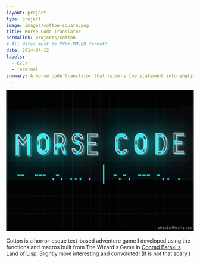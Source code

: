 ```yaml
---
layout: project
type: project
image: images/cotton-square.png
title: Morse Code Translator
permalink: projects/cotton
# All dates must be YYYY-MM-DD format!
date: 2014-04-12
labels:
  - C/C++
  - Terminal 
summary: A morse code translator that returns the statement into english
---
```


<img class="ui image" src="../images/morse-code.jpg">


Cotton is a horror-esque text-based adventure game I developed using the functions and macros built from The Wizard's Game in [Conrad Barski's Land of Lisp](http://landoflisp.com/). Slightly more interesting and convoluted! (It is not that scary.)


